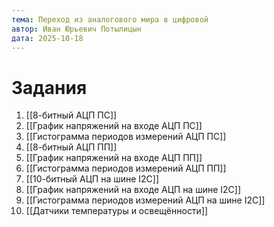 ```yaml
---
тема: Переход из аналогового мира в цифровой
автор: Иван Юрьевич Потылицын
дата: 2025-10-18
---
```


# Задания

1. [[8-битный АЦП ПС]]
2. [[График напряжений на входе АЦП ПС]]
3. [[Гистограмма периодов измерений АЦП ПС]]
4. [[8-битный АЦП ПП]]
5. [[График напряжений на входе АЦП ПП]]
6. [[Гистограмма периодов измерений АЦП ПП]]
7. [[10-битный АЦП на шине I2C]]
8. [[График напряжений на входе АЦП на шине I2C]]
9. [[Гистограмма периодов измерений АЦП на шине I2C]]
10. [[Датчики температуры и освещённости]]
